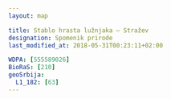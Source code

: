 ```yaml
---
layout: map

title: Stablo hrasta lužnjaka – Stražev
designation: Spomenik prirode
last_modified_at: 2018-05-31T00:23:11+02:00

WDPA: [555589026]
BioRaS: [210]
geoSrbija:
  L1_182: [63]
---
```

